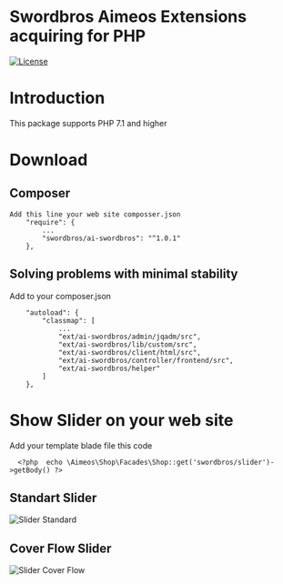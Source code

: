 # Swordbros Aimeos Extensions acquiring for PHP 
[![License](https://poser.pugx.org/swordbros/omnipay-sberbank/license)](//packagist.org/packages/swordbros/omnipay-sberbank)
# Introduction

This package supports PHP 7.1 and higher 

# Download

## Composer 

```
Add this line your web site composser.json 
    "require": {
        ...
        "swordbros/ai-swordbros": "^1.0.1"
    },
```

## Solving problems with minimal stability

Add to your composer.json

```
    "autoload": {
        "classmap": [
            ...
            "ext/ai-swordbros/admin/jqadm/src",
            "ext/ai-swordbros/lib/custom/src",
            "ext/ai-swordbros/client/html/src",
            "ext/ai-swordbros/controller/frontend/src",
            "ext/ai-swordbros/helper"
        ]
    },

```
# Show Slider on your web site
Add your template blade file this code
```
  <?php  echo \Aimeos\Shop\Facades\Shop::get('swordbros/slider')->getBody() ?>
```
## Standart Slider
![Slider Standard](https://tulparstudyo.net/images/slider-standart.png)
## Cover Flow Slider
![Slider Cover Flow](https://tulparstudyo.net/images/slider-cover-flow.png)
